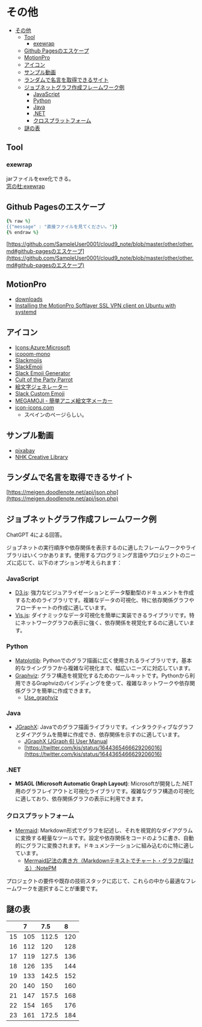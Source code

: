 # その他

- [その他](#その他)
  - [Tool](#tool)
    - [exewrap](#exewrap)
  - [Github Pagesのエスケープ](#github-pagesのエスケープ)
  - [MotionPro](#motionpro)
  - [アイコン](#アイコン)
  - [サンプル動画](#サンプル動画)
  - [ランダムで名言を取得できるサイト](#ランダムで名言を取得できるサイト)
  - [ジョブネットグラフ作成フレームワーク例](#ジョブネットグラフ作成フレームワーク例)
    - [JavaScript](#javascript)
    - [Python](#python)
    - [Java](#java)
    - [.NET](#net)
    - [クロスプラットフォーム](#クロスプラットフォーム)
  - [謎の表](#謎の表)

## Tool

### exewrap

jarファイルをexe化できる。  
[窓の杜:exewrap](https://forest.watch.impress.co.jp/library/software/exewrap/)

## Github Pagesのエスケープ

``` ruby
{% raw %}
{{"message" : "直接ファイルを見てください。"}}
{% endraw %}
```

[https://github.com/SampleUser0001/cloud9_note/blob/master/other/other.md#github-pagesのエスケープ](https://github.com/SampleUser0001/cloud9_note/blob/master/other/other.md#github-pagesのエスケープ)

## MotionPro

- [downloads](https://support.arraynetworks.net/prx/001/http/supportportal.arraynetworks.net/downloads/downloads.html)
- [Installing the MotionPro Softlayer SSL VPN client on Ubuntu with systemd](https://faridrener.com/2018/04/10/Softlayer-SSL-VPN-Ubuntu.html)

## アイコン

- [Icons:Azure:Microsoft](https://azure.microsoft.com/en-us/patterns/styles/glyphs-icons/)
- [icooom-mono](https://icooon-mono.com/about-icoon-mono/)
- [Slackmojis](https://slackmojis.com/)
- [SlackEmoji](https://slackemoji.com/)
- [Slack Emoji Generator](https://slackemojigen.com/)
- [Cult of the Party Parrot](https://cultofthepartyparrot.com/)
- [絵文字ジェネレーター](https://emoji-gen.ninja/)
- [Slack Custom Emoji](https://slack-emoji.webflow.io/)
- [MEGAMOJI - 簡単アニメ絵文字メーカー](https://zk-phi.github.io/MEGAMOJI/)
- [icon-icons.com](https://icon-icons.com/ja/)
  - スペインのページらしい。

## サンプル動画

- [pixabay](https://pixabay.com/ja/videos/)
- [NHK Creative Library](http://www.nhk.or.jp/archives/creative/)

## ランダムで名言を取得できるサイト

[https://meigen.doodlenote.net/api/json.php](https://meigen.doodlenote.net/api/json.php)

## ジョブネットグラフ作成フレームワーク例

ChatGPT 4による回答。

ジョブネットの実行順序や依存関係を表示するのに適したフレームワークやライブラリはいくつかあります。使用するプログラミング言語やプロジェクトのニーズに応じて、以下のオプションが考えられます：

### JavaScript

- [D3.js](https://d3js.org/): 強力なビジュアライゼーションとデータ駆動型のドキュメントを作成するためのライブラリです。複雑なデータの可視化、特に依存関係グラフやフローチャートの作成に適しています。
- [Vis.js](https://visjs.org/): ダイナミックなデータ可視化を簡単に実装できるライブラリです。特にネットワークグラフの表示に強く、依存関係を視覚化するのに適しています。

### Python

- [Matplotlib](https://matplotlib.org/): Pythonでのグラフ描画に広く使用されるライブラリです。基本的なライングラフから複雑な可視化まで、幅広いニーズに対応しています。
- [Graphviz](https://graphviz.org/): グラフ構造を視覚化するためのツールキットです。Pythonから利用できるGraphvizのバインディングを使って、複雑なネットワークや依存関係グラフを簡単に作成できます。
    - [Use_graphviz](https://github.com/SampleUser0001/Use_graphviz)

### Java

- [JGraphX](https://github.com/jgraph/jgraphx): Javaでのグラフ描画ライブラリです。インタラクティブなグラフとダイアグラムを簡単に作成でき、依存関係を示すのに適しています。
    - [JGraphX (JGraph 6) User Manual
](https://jgraph.github.io/mxgraph/docs/manual_javavis.html)
    - [https://twitter.com/kis/status/1644365466629206016](https://twitter.com/kis/status/1644365466629206016)

### .NET

- **MSAGL (Microsoft Automatic Graph Layout)**: Microsoftが開発した.NET用のグラフレイアウトと可視化ライブラリです。複雑なグラフ構造の可視化に適しており、依存関係グラフの表示に利用できます。

### クロスプラットフォーム

- [Mermaid](https://mermaid.js.org/): Markdown形式でグラフを記述し、それを視覚的なダイアグラムに変換する軽量なツールです。設定や依存関係をコードのように書き、自動的にグラフに変換されます。ドキュメンテーションに組み込むのに特に適しています。
    - [Mermaid記法の書き方（Markdownテキストでチャート・グラフが描ける）:NotePM](https://notepm.jp/help/mermaid)

プロジェクトの要件や既存の技術スタックに応じて、これらの中から最適なフレームワークを選択することが重要です。

## 謎の表

||7|7.5|8|
|:--|:--|:--|:--|
|15|105|112.5|120|
|16|112|120|128|
|17|119|127.5|136|
|18|126|135|144|
|19|133|142.5|152|
|20|140|150|160|
|21|147|157.5|168|
|22|154|165|176|
|23|161|172.5|184|
